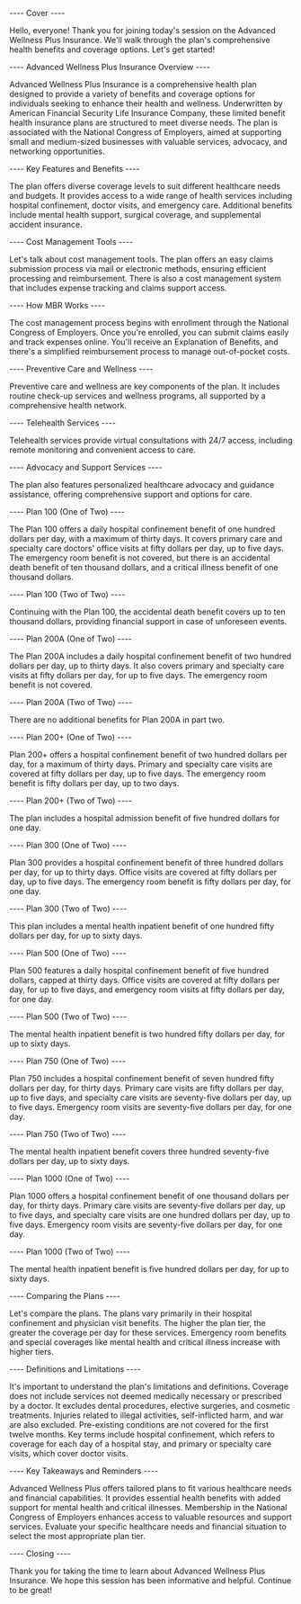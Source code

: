 ---- Cover ----

Hello, everyone! Thank you for joining today's session on the Advanced Wellness Plus Insurance. We'll walk through the plan's comprehensive health benefits and coverage options. Let's get started!

---- Advanced Wellness Plus Insurance Overview ----

Advanced Wellness Plus Insurance is a comprehensive health plan designed to provide a variety of benefits and coverage options for individuals seeking to enhance their health and wellness. Underwritten by American Financial Security Life Insurance Company, these limited benefit health insurance plans are structured to meet diverse needs. The plan is associated with the National Congress of Employers, aimed at supporting small and medium-sized businesses with valuable services, advocacy, and networking opportunities.

---- Key Features and Benefits ----

The plan offers diverse coverage levels to suit different healthcare needs and budgets. It provides access to a wide range of health services including hospital confinement, doctor visits, and emergency care. Additional benefits include mental health support, surgical coverage, and supplemental accident insurance.

---- Cost Management Tools ----

Let's talk about cost management tools. The plan offers an easy claims submission process via mail or electronic methods, ensuring efficient processing and reimbursement. There is also a cost management system that includes expense tracking and claims support access.

---- How MBR Works ----

The cost management process begins with enrollment through the National Congress of Employers. Once you're enrolled, you can submit claims easily and track expenses online. You'll receive an Explanation of Benefits, and there's a simplified reimbursement process to manage out-of-pocket costs.

---- Preventive Care and Wellness ----

Preventive care and wellness are key components of the plan. It includes routine check-up services and wellness programs, all supported by a comprehensive health network.

---- Telehealth Services ----

Telehealth services provide virtual consultations with 24/7 access, including remote monitoring and convenient access to care.

---- Advocacy and Support Services ----

The plan also features personalized healthcare advocacy and guidance assistance, offering comprehensive support and options for care.

---- Plan 100 (One of Two) ----

The Plan 100 offers a daily hospital confinement benefit of one hundred dollars per day, with a maximum of thirty days. It covers primary care and specialty care doctors' office visits at fifty dollars per day, up to five days. The emergency room benefit is not covered, but there is an accidental death benefit of ten thousand dollars, and a critical illness benefit of one thousand dollars.

---- Plan 100 (Two of Two) ----

Continuing with the Plan 100, the accidental death benefit covers up to ten thousand dollars, providing financial support in case of unforeseen events.

---- Plan 200A (One of Two) ----

The Plan 200A includes a daily hospital confinement benefit of two hundred dollars per day, up to thirty days. It also covers primary and specialty care visits at fifty dollars per day, for up to five days. The emergency room benefit is not covered.

---- Plan 200A (Two of Two) ----

There are no additional benefits for Plan 200A in part two.

---- Plan 200+ (One of Two) ----

Plan 200+ offers a hospital confinement benefit of two hundred dollars per day, for a maximum of thirty days. Primary and specialty care visits are covered at fifty dollars per day, up to five days. The emergency room benefit is fifty dollars per day, up to two days.

---- Plan 200+ (Two of Two) ----

The plan includes a hospital admission benefit of five hundred dollars for one day.

---- Plan 300 (One of Two) ----

Plan 300 provides a hospital confinement benefit of three hundred dollars per day, for up to thirty days. Office visits are covered at fifty dollars per day, up to five days. The emergency room benefit is fifty dollars per day, for one day.

---- Plan 300 (Two of Two) ----

This plan includes a mental health inpatient benefit of one hundred fifty dollars per day, for up to sixty days.

---- Plan 500 (One of Two) ----

Plan 500 features a daily hospital confinement benefit of five hundred dollars, capped at thirty days. Office visits are covered at fifty dollars per day, for up to five days, and emergency room visits at fifty dollars per day, for one day.

---- Plan 500 (Two of Two) ----

The mental health inpatient benefit is two hundred fifty dollars per day, for up to sixty days.

---- Plan 750 (One of Two) ----

Plan 750 includes a hospital confinement benefit of seven hundred fifty dollars per day, for thirty days. Primary care visits are fifty dollars per day, up to five days, and specialty care visits are seventy-five dollars per day, up to five days. Emergency room visits are seventy-five dollars per day, for one day.

---- Plan 750 (Two of Two) ----

The mental health inpatient benefit covers three hundred seventy-five dollars per day, up to sixty days.

---- Plan 1000 (One of Two) ----

Plan 1000 offers a hospital confinement benefit of one thousand dollars per day, for thirty days. Primary care visits are seventy-five dollars per day, up to five days, and specialty care visits are one hundred dollars per day, up to five days. Emergency room visits are seventy-five dollars per day, for one day.

---- Plan 1000 (Two of Two) ----

The mental health inpatient benefit is five hundred dollars per day, for up to sixty days.

---- Comparing the Plans ----

Let's compare the plans. The plans vary primarily in their hospital confinement and physician visit benefits. The higher the plan tier, the greater the coverage per day for these services. Emergency room benefits and special coverages like mental health and critical illness increase with higher tiers.

---- Definitions and Limitations ----

It's important to understand the plan's limitations and definitions. Coverage does not include services not deemed medically necessary or prescribed by a doctor. It excludes dental procedures, elective surgeries, and cosmetic treatments. Injuries related to illegal activities, self-inflicted harm, and war are also excluded. Pre-existing conditions are not covered for the first twelve months. Key terms include hospital confinement, which refers to coverage for each day of a hospital stay, and primary or specialty care visits, which cover doctor visits.

---- Key Takeaways and Reminders ----

Advanced Wellness Plus offers tailored plans to fit various healthcare needs and financial capabilities. It provides essential health benefits with added support for mental health and critical illnesses. Membership in the National Congress of Employers enhances access to valuable resources and support services. Evaluate your specific healthcare needs and financial situation to select the most appropriate plan tier.

---- Closing ----

Thank you for taking the time to learn about Advanced Wellness Plus Insurance. We hope this session has been informative and helpful. Continue to be great!